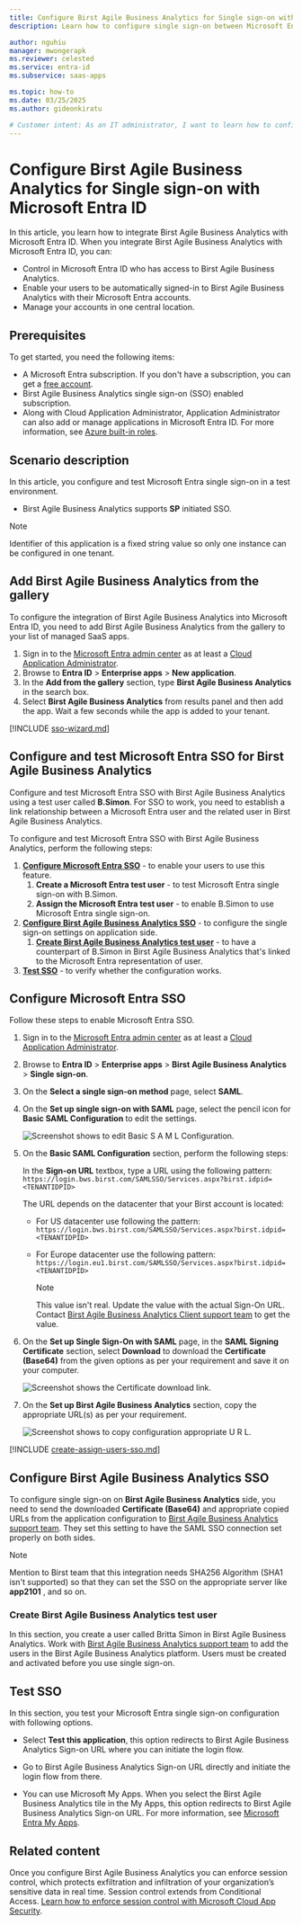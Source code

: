```yaml
---
title: Configure Birst Agile Business Analytics for Single sign-on with Microsoft Entra ID
description: Learn how to configure single sign-on between Microsoft Entra ID and Birst Agile Business Analytics.

author: nguhiu
manager: mwongerapk
ms.reviewer: celested
ms.service: entra-id
ms.subservice: saas-apps

ms.topic: how-to
ms.date: 03/25/2025
ms.author: gideonkiratu

# Customer intent: As an IT administrator, I want to learn how to configure single sign-on between Microsoft Entra ID and Birst Agile Business Analytics so that I can control who has access to Birst Agile Business Analytics, enable automatic sign-in with Microsoft Entra accounts, and manage my accounts in one central location.
---
```

# Configure Birst Agile Business Analytics for Single sign-on with Microsoft Entra ID

In this article,  you learn how to integrate Birst Agile Business Analytics with Microsoft Entra ID. When you integrate Birst Agile Business Analytics with Microsoft Entra ID, you can:

* Control in Microsoft Entra ID who has access to Birst Agile Business Analytics.
* Enable your users to be automatically signed-in to Birst Agile Business Analytics with their Microsoft Entra accounts.
* Manage your accounts in one central location.

## Prerequisites

To get started, you need the following items:

* A Microsoft Entra subscription. If you don't have a subscription, you can get a [free account](https://azure.microsoft.com/free/).
* Birst Agile Business Analytics single sign-on (SSO) enabled subscription.
* Along with Cloud Application Administrator, Application Administrator can also add or manage applications in Microsoft Entra ID.
For more information, see [Azure built-in roles](~/identity/role-based-access-control/permissions-reference.md).

## Scenario description

In this article,  you configure and test Microsoft Entra single sign-on in a test environment.

* Birst Agile Business Analytics supports **SP** initiated SSO.

> [!NOTE]
> Identifier of this application is a fixed string value so only one instance can be configured in one tenant.

## Add Birst Agile Business Analytics from the gallery

To configure the integration of Birst Agile Business Analytics into Microsoft Entra ID, you need to add Birst Agile Business Analytics from the gallery to your list of managed SaaS apps.

1. Sign in to the [Microsoft Entra admin center](https://entra.microsoft.com) as at least a [Cloud Application Administrator](~/identity/role-based-access-control/permissions-reference.md#cloud-application-administrator).
1. Browse to **Entra ID** > **Enterprise apps** > **New application**.
1. In the **Add from the gallery** section, type **Birst Agile Business Analytics** in the search box.
1. Select **Birst Agile Business Analytics** from results panel and then add the app. Wait a few seconds while the app is added to your tenant.

 [!INCLUDE [sso-wizard.md](~/identity/saas-apps/includes/sso-wizard.md)]

<a name='configure-and-test-azure-ad-sso-for-birst-agile-business-analytics'></a>

## Configure and test Microsoft Entra SSO for Birst Agile Business Analytics

Configure and test Microsoft Entra SSO with Birst Agile Business Analytics using a test user called **B.Simon**. For SSO to work, you need to establish a link relationship between a Microsoft Entra user and the related user in Birst Agile Business Analytics.

To configure and test Microsoft Entra SSO with Birst Agile Business Analytics, perform the following steps:

1. **[Configure Microsoft Entra SSO](#configure-azure-ad-sso)** - to enable your users to use this feature.
    1. **Create a Microsoft Entra test user** - to test Microsoft Entra single sign-on with B.Simon.
    1. **Assign the Microsoft Entra test user** - to enable B.Simon to use Microsoft Entra single sign-on.
1. **[Configure Birst Agile Business Analytics SSO](#configure-birst-agile-business-analytics-sso)** - to configure the single sign-on settings on application side.
    1. **[Create Birst Agile Business Analytics test user](#create-birst-agile-business-analytics-test-user)** - to have a counterpart of B.Simon in Birst Agile Business Analytics that's linked to the Microsoft Entra representation of user.
1. **[Test SSO](#test-sso)** - to verify whether the configuration works.

<a name='configure-azure-ad-sso'></a>

## Configure Microsoft Entra SSO

Follow these steps to enable Microsoft Entra SSO.

1. Sign in to the [Microsoft Entra admin center](https://entra.microsoft.com) as at least a [Cloud Application Administrator](~/identity/role-based-access-control/permissions-reference.md#cloud-application-administrator).
1. Browse to **Entra ID** > **Enterprise apps** > **Birst Agile Business Analytics** > **Single sign-on**.
1. On the **Select a single sign-on method** page, select **SAML**.
1. On the **Set up single sign-on with SAML** page, select the pencil icon for **Basic SAML Configuration** to edit the settings.

   ![Screenshot shows to edit Basic S A M L Configuration.](common/edit-urls.png "Basic Configuration")

1. On the **Basic SAML Configuration** section, perform the following steps:

    In the **Sign-on URL** textbox, type a URL using the following pattern: `https://login.bws.birst.com/SAMLSSO/Services.aspx?birst.idpid=<TENANTIDPID>`

    The URL depends on the datacenter that your Birst account is located:

   * For US datacenter use following the pattern: `https://login.bws.birst.com/SAMLSSO/Services.aspx?birst.idpid=<TENANTIDPID>`

   * For Europe datacenter use the following pattern: `https://login.eu1.birst.com/SAMLSSO/Services.aspx?birst.idpid=<TENANTIDPID>`

     > [!NOTE]
     > This value isn't real. Update the value with the actual Sign-On URL. Contact [Birst Agile Business Analytics Client support team](mailto:info@birst.com) to get the value.

1. On the **Set up Single Sign-On with SAML** page, in the **SAML Signing Certificate** section, select **Download** to download the **Certificate (Base64)** from the given options as per your requirement and save it on your computer.

    ![Screenshot shows the Certificate download link.](common/certificatebase64.png "Certificate")

1. On the **Set up Birst Agile Business Analytics** section, copy the appropriate URL(s) as per your requirement.

    ![Screenshot shows to copy configuration appropriate U R L.](common/copy-configuration-urls.png "Metadata")

<a name='create-an-azure-ad-test-user'></a>

[!INCLUDE [create-assign-users-sso.md](~/identity/saas-apps/includes/create-assign-users-sso.md)]

## Configure Birst Agile Business Analytics SSO

To configure single sign-on on **Birst Agile Business Analytics** side, you need to send the downloaded **Certificate (Base64)** and appropriate copied URLs from the application configuration to [Birst Agile Business Analytics support team](mailto:info@birst.com). They set this setting to have the SAML SSO connection set properly on both sides.

> [!NOTE]
> Mention to Birst team that this integration needs SHA256 Algorithm (SHA1 isn't supported) so that they can set the SSO on the appropriate server like **app2101** , and so on.

### Create Birst Agile Business Analytics test user

In this section, you create a user called Britta Simon in Birst Agile Business Analytics. Work with [Birst Agile Business Analytics support team](mailto:info@birst.com) to add the users in the Birst Agile Business Analytics platform. Users must be created and activated before you use single sign-on.

## Test SSO 

In this section, you test your Microsoft Entra single sign-on configuration with following options. 

* Select **Test this application**, this option redirects to Birst Agile Business Analytics Sign-on URL where you can initiate the login flow. 

* Go to Birst Agile Business Analytics Sign-on URL directly and initiate the login flow from there.

* You can use Microsoft My Apps. When you select the Birst Agile Business Analytics tile in the My Apps, this option redirects to Birst Agile Business Analytics Sign-on URL. For more information, see [Microsoft Entra My Apps](/azure/active-directory/manage-apps/end-user-experiences#azure-ad-my-apps).

## Related content

Once you configure Birst Agile Business Analytics you can enforce session control, which protects exfiltration and infiltration of your organization’s sensitive data in real time. Session control extends from Conditional Access. [Learn how to enforce session control with Microsoft Cloud App Security](/cloud-app-security/proxy-deployment-aad).
